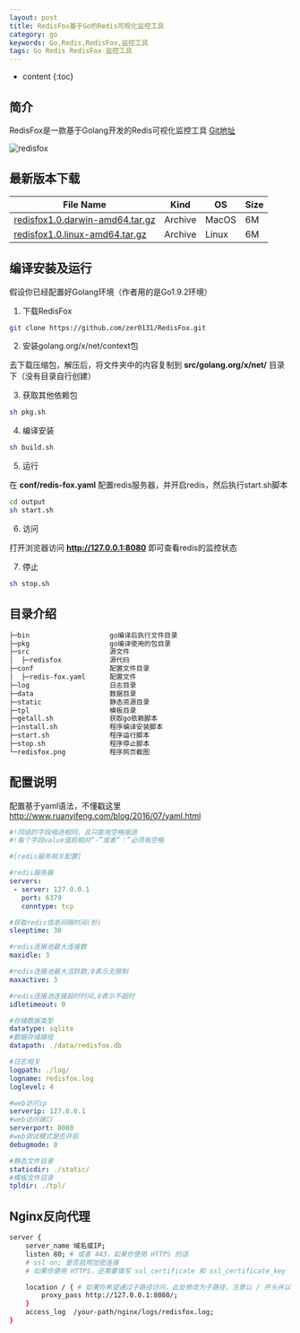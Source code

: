 ```yaml
---
layout: post
title: RedisFox基于Go的Redis可视化监控工具
category: go
keywords: Go,Redis,RedisFox,监控工具
tags: Go Redis RedisFox 监控工具
---
```


* content
{:toc}

## 简介

RedisFox是一款基于Golang开发的Redis可视化监控工具 <a href="https://github.com/zer0131/RedisFox" target="_blank">Git地址</a>

![redisfox](http://7xj4mc.com1.z0.glb.clouddn.com/redisfox.png)

<!--more-->

## 最新版本下载

File Name|Kind|OS|Size
------|------|------|------
<a href="http://7xkyq4.com1.z0.glb.clouddn.com/redisfox/redisfox1.0.darwin-amd64.tar.gz" target="_blank">redisfox1.0.darwin-amd64.tar.gz</a>|Archive|MacOS|6M
<a href="http://7xkyq4.com1.z0.glb.clouddn.com/redisfox/redisfox1.0.linux-amd64.tar.gz" target="_blank">redisfox1.0.linux-amd64.tar.gz</a>|Archive|Linux|6M

## 编译安装及运行

假设你已经配置好Golang环境（作者用的是Go1.9.2环境）

1. 下载RedisFox

```sh
git clone https://github.com/zer0131/RedisFox.git
```

2. 安装golang.org/x/net/context包

去<a href="https://gopm.io/" target="_blank"></a>下载压缩包，解压后，将文件夹中的内容复制到 **src/golang.org/x/net/** 目录下（没有目录自行创建）

3. 获取其他依赖包

```sh
sh pkg.sh
```

4. 编译安装

```sh
sh build.sh
```

5. 运行

在 **conf/redis-fox.yaml** 配置redis服务器，并开启redis，然后执行start.sh脚本

```sh
cd output
sh start.sh
```

6. 访问

打开浏览器访问 **http://127.0.0.1:8080** 即可查看redis的监控状态

7. 停止

```sh
sh stop.sh
```

## 目录介绍

```sh
├─bin                    go编译后执行文件目录
├─pkg                    go编译使用的包目录
├─src                    源文件
│  ├─redisfox            源代码
├─conf                   配置文件目录
│  ├─redis-fox.yaml      配置文件
├─log                    日志目录
├─data                   数据目录
├─static                 静态资源目录
├─tpl                    模板目录
├─getall.sh              获取go依赖脚本
├─install.sh             程序编译安装脚本
├─start.sh               程序运行脚本
├─stop.sh                程序停止脚本
└─redisfox.png           程序网页截图
```

## 配置说明

配置基于yaml语法，不懂戳这里<a href="http://www.ruanyifeng.com/blog/2016/07/yaml.html" target="_blank">http://www.ruanyifeng.com/blog/2016/07/yaml.html</a>

```yaml
#!同级的字段缩进相同，且只能用空格缩进
#!每个字段value值前相对“-”或者“：”必须有空格

#[redis服务相关配置]

#redis服务器
servers:
 - server: 127.0.0.1
   port: 6379
   conntype: tcp

#获取redis信息间隔时间(秒)
sleeptime: 30

#redis连接池最大连接数
maxidle: 3

#redis连接池最大活跃数,0表示无限制
maxactive: 3

#redis连接池连接超时时间,0表示不超时
idletimeout: 0

#存储数据类型
datatype: sqlite
#数据存储路径
datapath: ./data/redisfox.db

#日志相关
logpath: ./log/
logname: redisfox.log
loglevel: 4

#web访问ip
serverip: 127.0.0.1
#web访问端口
serverport: 8080
#web调试模式是否开启
debugmode: 0

#静态文件目录
staticdir: ./static/
#模板文件目录
tpldir: ./tpl/
```

## Nginx反向代理

```sh
server {
    server_name 域名或IP;
    listen 80; # 或者 443，如果你使用 HTTPS 的话
    # ssl on; 是否启用加密连接
    # 如果你使用 HTTPS，还需要填写 ssl_certificate 和 ssl_certificate_key

    location / { # 如果你希望通过子路径访问，此处修改为子路径，注意以 / 开头并以 / 结束
        proxy_pass http://127.0.0.1:8080/;
    }
    access_log  /your-path/nginx/logs/redisfox.log;
}
```